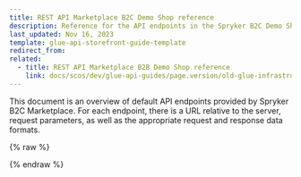 ```yaml
---
title: REST API Marketplace B2C Demo Shop reference
description: Reference for the API endpoints in the Spryker B2C Demo Shop Marketplace.
last_updated: Nov 16, 2023
template: glue-api-storefront-guide-template
redirect_from:
related:
  - title: REST API Marketplace B2B Demo Shop reference
    link: docs/scos/dev/glue-api-guides/page.version/old-glue-infrastructure/rest-api-marketplace-b2b-demo-shop-reference.html
---
```


<!-- 202311.0 is the last version to support this doc. Don't move it to the next versions -->

This document is an overview of default API endpoints provided by Spryker B2C Marketplace. For each endpoint, there is a URL relative to the server, request parameters, as well as the appropriate request and response data formats.

<div id="swagger-ui"></div>

{% raw %}
<link rel="stylesheet" type="text/css" href="https://cdnjs.cloudflare.com/ajax/libs/swagger-ui/3.22.1/swagger-ui.css" />
<script src="https://cdnjs.cloudflare.com/ajax/libs/swagger-ui/3.22.1/swagger-ui-standalone-preset.js"></script>
<script src="https://cdnjs.cloudflare.com/ajax/libs/swagger-ui/3.22.1/swagger-ui-bundle.js"></script>
<script>
const swaggerContainer = document.getElementById('swagger-ui');
if(swaggerContainer) {
    console.log('start'); const ui = SwaggerUIBundle({
        url: 'https://spryker.s3.eu-central-1.amazonaws.com/docs/Marketplace/dev+guides/glue-api-guides/202311.0/rest-api-reference/mp_b2c_spryker_rest_api.schema.yml',
        dom_id: '#swagger-ui', deepLinking: true, presets: [
            SwaggerUIBundle.presets.apis, SwaggerUIStandalonePreset
        ],
        enableCORS: false, layout: 'BaseLayout', supportedSubmitMethods: []
    });
    console.log(ui); window.ui = ui
}
</script>
{% endraw %}
